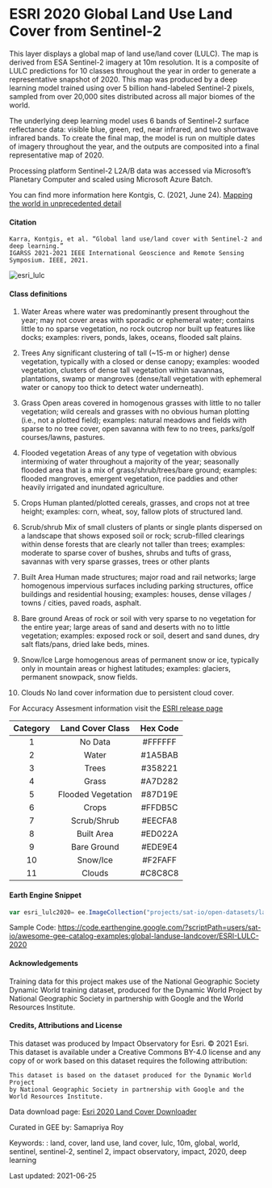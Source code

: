 # ESRI 2020 Global Land Use Land Cover from Sentinel-2

This layer displays a global map of land use/land cover (LULC). The map is derived from ESA Sentinel-2 imagery at 10m resolution. It is a composite of LULC predictions for 10 classes throughout the year in order to generate a representative snapshot of 2020. This map was produced by a deep learning model trained using over 5 billion hand-labeled Sentinel-2 pixels, sampled from over 20,000 sites distributed across all major biomes of the world.

The underlying deep learning model uses 6 bands of Sentinel-2 surface reflectance data: visible blue, green, red, near infrared, and two shortwave infrared bands. To create the final map, the model is run on multiple dates of imagery throughout the year, and the outputs are composited into a final representative map of 2020.

Processing platform
Sentinel-2 L2A/B data was accessed via Microsoft’s Planetary Computer and scaled using Microsoft Azure Batch.

You can find more information here
Kontgis, C. (2021, June 24). [Mapping the world in unprecedented detail](https://caitlin-kontgis.medium.com/mapping-the-world-in-unprecedented-detail-7c0513205b90)


#### Citation

```
Karra, Kontgis, et al. “Global land use/land cover with Sentinel-2 and deep learning.”
IGARSS 2021-2021 IEEE International Geoscience and Remote Sensing Symposium. IEEE, 2021.
```

![esri_lulc](https://user-images.githubusercontent.com/6677629/123455559-77237800-d5a7-11eb-8c05-5bea30d1a092.gif)


#### Class definitions
1. Water
Areas where water was predominantly present throughout the year; may not cover areas with sporadic or ephemeral water; contains little to no sparse vegetation, no rock outcrop nor built up features like docks; examples: rivers, ponds, lakes, oceans, flooded salt plains.

2. Trees
Any significant clustering of tall (~15-m or higher) dense vegetation, typically with a closed or dense canopy; examples: wooded vegetation,  clusters of dense tall vegetation within savannas, plantations, swamp or mangroves (dense/tall vegetation with ephemeral water or canopy too thick to detect water underneath).

3. Grass
Open areas covered in homogenous grasses with little to no taller vegetation; wild cereals and grasses with no obvious human plotting (i.e., not a plotted field); examples: natural meadows and fields with sparse to no tree cover, open savanna with few to no trees, parks/golf courses/lawns, pastures.

4. Flooded vegetation
Areas of any type of vegetation with obvious intermixing of water throughout a majority of the year; seasonally flooded area that is a mix of grass/shrub/trees/bare ground; examples: flooded mangroves, emergent vegetation, rice paddies and other heavily irrigated and inundated agriculture.

5. Crops
Human planted/plotted cereals, grasses, and crops not at tree height; examples: corn, wheat, soy, fallow plots of structured land.

6. Scrub/shrub
Mix of small clusters of plants or single plants dispersed on a landscape that shows exposed soil or rock; scrub-filled clearings within dense forests that are clearly not taller than trees; examples: moderate to sparse cover of bushes, shrubs and tufts of grass, savannas with very sparse grasses, trees or other plants

7. Built Area
Human made structures; major road and rail networks; large homogenous impervious surfaces including parking structures, office buildings and residential housing; examples: houses, dense villages / towns / cities, paved roads, asphalt.

8. Bare ground
Areas of rock or soil with very sparse to no vegetation for the entire year; large areas of sand and deserts with no to little vegetation; examples: exposed rock or soil, desert and sand dunes, dry salt flats/pans, dried lake beds, mines.

9. Snow/Ice
Large homogenous areas of permanent snow or ice, typically only in mountain areas or highest latitudes; examples: glaciers, permanent snowpack, snow fields.

10. Clouds
No land cover information due to persistent cloud cover.

For Accuracy Assesment information visit the [ESRI release page](https://www.arcgis.com/home/item.html?id=d6642f8a4f6d4685a24ae2dc0c73d4ac)

<center>

|Category|Land Cover Class  |Hex Code|
|:------:|:----------------:|:------:|
|1       |No Data           |#FFFFFF |
|2       |Water             |#1A5BAB |
|3       |Trees             |#358221 |
|4       |Grass             |#A7D282 |
|5       |Flooded Vegetation|#87D19E |
|6       |Crops             |#FFDB5C |
|7       |Scrub/Shrub       |#EECFA8 |
|8       |Built Area        |#ED022A |
|9       |Bare Ground       |#EDE9E4 |
|10      |Snow/Ice          |#F2FAFF |
|11      |Clouds            |#C8C8C8 |

</center>


#### Earth Engine Snippet

```js
var esri_lulc2020= ee.ImageCollection("projects/sat-io/open-datasets/landcover/ESRI_Global-LULC_10m")
```
Sample Code: https://code.earthengine.google.com/?scriptPath=users/sat-io/awesome-gee-catalog-examples:global-landuse-landcover/ESRI-LULC-2020

#### Acknowledgements

Training data for this project makes use of the National Geographic Society Dynamic World training dataset, produced for the Dynamic World Project by National Geographic Society in partnership with Google and the World Resources Institute.

#### Credits, Attributions and License

This dataset was produced by Impact Observatory for Esri. © 2021 Esri. This dataset is available under a Creative Commons BY-4.0 license and any copy of or work based on this dataset requires the following attribution:

```
This dataset is based on the dataset produced for the Dynamic World Project
by National Geographic Society in partnership with Google and the World Resources Institute.
```

Data download page: [Esri 2020 Land Cover Downloader](https://www.arcgis.com/home/item.html?id=fc92d38533d440078f17678ebc20e8e2)

Curated in GEE by: Samapriya Roy

Keywords: : land, cover, land use, land cover, lulc, 10m, global, world, sentinel, sentinel-2, sentinel 2, impact observatory, impact, 2020, deep learning

Last updated: 2021-06-25
